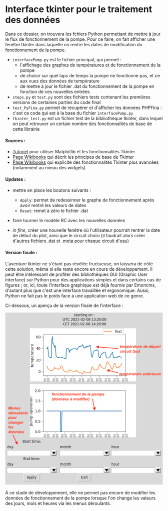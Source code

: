 
# Interface tkinter pour le traitement des données 

Dans ce dossier, on trouvera les fchiers Python permettant de mettre à jour le flux de fonctionnement de la pompe. Pour ce faire, on fait afficher une fenêtre tkinter dans laquelle on rentre les dates de modification du fonctionnement de la pompe. 
* `interfacePump.py` est le fichier principal, qui permet :
   * l'affichage des graphes de températures et de fonctionnement de la pompe 
   * de choisir sur quel laps de temps la pompe ne fonctionne pas, et ce aux vues des données de température 
   * de mettre à jour le fichier .dat du fonctionnement de la pompe en fonction de ces nouvelles entrées
* `steps.py` et `test.py` sont des fichiers tests contenant les premières versions de certaines parties du code final
* `test_PyFina.py` permet de récupérer et d'afficher les données PHPFina : c'est ce code qui est à la base du fichier `interfacePump.py`
* `tkinter_test.py` est un fichier test de la bibliiothèque tkinter, dans lequel on peut retrouver un certain nombre des fonctionnalités de base de cette librairie


#### Sources :

* [Tutoriel](https://youtu.be/Zw6M-BnAPP0) pour utiliser Matplotlib et les fonctionnalités Tkinter 
* [Page Wikibooks](https://fr.wikibooks.org/wiki/Programmation_Python/Tkinter) qui décrit les principes de base de Tkinter
* [Page Wikibooks](https://fr.wikibooks.org/wiki/Programmation_Python/Et_pour_quelques_widgets_de_plus...) qui explicite des fonctionnalités Tkinter plus avancées (notamment au nveau des widgets)


#### Updates :

* mettre en place les boutons suivants :
  * `Apply`: permet de redessinner le graphe de fonctionnement après avoir rentré les valeurs de dates
  * `Reset`: remet à zéro le fichier .dat 

* faire tourner le modèle RC avec les nouvelles données
* *in fine*, créer une nouvelle fenêtre où l'utilisateur pourrait rentrer la date de début du plot, ainsi que le circuit choisi (il faudrait alors créer d'autres fichiers .dat et .meta pour chaque circuit d'eau) 


#### Version finale : 

L'aventure tkinter ne s'étant pas révélée fructueuse, on laissera de côté cette solution, même si elle reste encore en cours de développement. Il peut être intéressant de profiter des bibliothèques GUI (Graphic User Interface) sur Python pour des applications simples et dans certains cas de figures ; or,  ici, toute l'interface graphique est déjà fournie par Emoncms, d'autant plus que c'est une interface travaillée et ergonomique. Aussi, Python ne fait pas le poids face à une application web de ce genre. 

Ci-dessous, un aperçu de la version finale de l'interface : 

![interface tkinter](interface.png)

À ce stade de développement, elle ne permet pas encore de modifier les données de fonctionnement de la pompe lorsque l'on change les valeurs des jours, mois et heures via les menus déroulants. 


